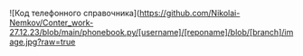 
  ![Код телефонного справочника](https://github.com/Nikolai-Nemkov/Conter_work-27.12.23/blob/main/phonebook.py/[username]/[reponame]/blob/[branch]/image.jpg?raw=true
